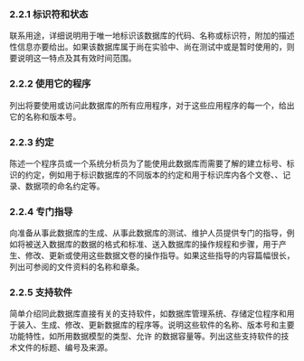 ### 2.2.1 标识符和状态

联系用途，详细说明用于唯一地标识该数据库的代码、名称或标识符，附加的描述性信息亦要给出。如果该数据库属于尚在实验中、尚在测试中或是暂时使用的，则要说明这一特点及其有效时间范围。

### 2.2.2 使用它的程序

列出将要使用或访问此数据库的所有应用程序，对于这些应用程序的每一个，给出它的名称和版本号。

### 2.2.3 约定

陈述一个程序员或一个系统分析员为了能使用此数据库而需要了解的建立标号、标识的约定，例如用于标识数据库的不同版本的约定和用于标识库内各个文卷、、记录、数据项的命名约定等。

### 2.2.4 专门指导

向准备从事此数据库的生成、从事此数据库的测试、维护人员提供专门的指导，例如将被送入数据库的数据的格式和标准、送入数据库的操作规程和步骤，用于产生、修改、更新或使用这些数据文卷的操作指导。如果这些指导的内容篇幅很长，列出可参阅的文件资料的名称和章条。

### 2.2.5 支持软件

简单介绍同此数据库直接有关的支持软件，如数据库管理系统、存储定位程序和用于装入、生成、修改、更新数据库的程序等。说明这些软件的名称、版本号和主要功能特性，如所用数据模型的类型、允许 的数据容量等。列出这些支持软件的技术文件的标题、编号及来源。
